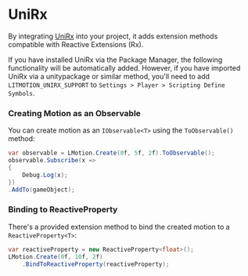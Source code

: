 # UniRx

By integrating [UniRx](https://github.com/neuecc/UniRx) into your project, it adds extension methods compatible with Reactive Extensions (Rx).

If you have installed UniRx via the Package Manager, the following functionality will be automatically added. However, if you have imported UniRx via a unitypackage or similar method, you'll need to add `LITMOTION_UNIRX_SUPPORT` to `Settings > Player > Scripting Define Symbols`.

### Creating Motion as an Observable

You can create motion as an `IObservable<T>` using the `ToObservable()` method:

```cs
var observable = LMotion.Create(0f, 5f, 2f).ToObservable();
observable.Subscribe(x =>
{
    Debug.Log(x);
})
.AddTo(gameObject);
```

### Binding to ReactiveProperty

There's a provided extension method to bind the created motion to a `ReactiveProperty<T>`:

```cs
var reactiveProperty = new ReactiveProperty<float>();
LMotion.Create(0f, 10f, 2f)
    .BindToReactiveProperty(reactiveProperty);
```
